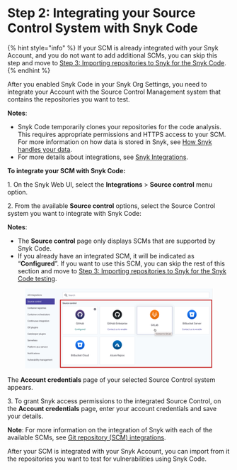 # Step 2: Integrating your Source Control System with Snyk Code

{% hint style="info" %}
If your SCM is already integrated with your Snyk Account, and you do not want to add additional SCMs, you can skip this step and move to [Step 3: Importing repositories to Snyk for the Snyk Code](step-3-importing-repositories-to-snyk-for-the-snyk-code-testing/).
{% endhint %}

After you enabled Snyk Code in your Snyk Org Settings, you need to integrate your Account with the Source Control Management system that contains the repositories you want to test.

**Notes**:

* Snyk Code temporarily clones your repositories for the code analysis. This requires appropriate permissions and HTTPS access to your SCM. For more information on how data is stored in Snyk, see [How Snyk handles your data](../../../../snyk-processes/how-snyk-handles-your-data.md).
* For more details about integrations, see [Snyk Integrations](https://docs.snyk.io/integrations).

**To integrate your SCM with Snyk Code:**

1\. On the Snyk Web UI, select the **Integrations** > **Source control** menu option.

2\. From the available **Source control** options, select the Source Control system you want to integrate with Snyk Code:

**Notes**:

* The **Source control** page only displays SCMs that are supported by Snyk Code.
* If you already have an integrated SCM, it will be indicated as “**Configured**”. If you want to use this SCM, you can skip the rest of this section and move to [Step 3: Importing repositories to Snyk for the Snyk Code testing](step-3-importing-repositories-to-snyk-for-the-snyk-code-testing/).

<figure><img src="../../../../.gitbook/assets/image (106).png" alt=""><figcaption></figcaption></figure>

The **Account credentials** page of your selected Source Control system appears.

3\. To grant Snyk access permissions to the integrated Source Control, on the **Account credentials** page, enter your account credentials and save your details.

**Note**: For more information on the integration of Snyk with each of the available SCMs, see [Git repository (SCM) integrations](https://docs.snyk.io/integrations/git-repository-scm-integrations).

After your SCM is integrated with your Snyk Account, you can import from it the repositories you want to test for vulnerabilities using Snyk Code.

